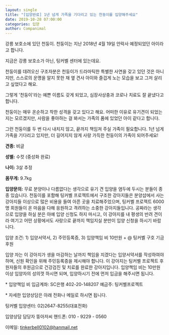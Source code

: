 ```yaml
---
layout: single
title: "[입양완료] 1년 넘게 가족을 기다리고 있는 천둥이를 입양해주세요"
date: 2019-10-28 07:00:00
categories: 입양
author: Companimal
---
```


강릉 보호소에 있던 천둥이. 천둥이는 지난 2018년 4월 19일 안락사 예정되었던 아이라고 합니다.

지금은 강릉 보호소가 아닌, 팅커벨 센터에 있는데요.

천둥이를 데려오신 구조자분은 천둥이가 드라마틱한 특별한 사연을 갖고 있던 것은 아니지만, 스스로의 운명을 알지 못한 채 옆 견사 아이와 즐겁게 노는 모습을 보고 그저 살리고 싶었다고 해요.

그렇게 '천둥이'라는 예쁜 이름도 갖게 되었고, 심장사상충과 코로나 치료도 잘 끝냈다고 합니다.

천둥이는 매우 온순하고 착한 성격을 갖고 있다고 해요. 어떠한 이유로 유기견이 되었는지는 모르겠지만, 사람을 좋아하는 걸 봐서는 가족의 품에 있었던 아이 같다고 합니다.

그런 천둥이를 두 번 다시 내치지 않고, 끝까지 책임져 주실 가족이 필요합니다. 1년 넘게 가족을 기다리고 있지만, 더 길어지지 않게 사랑 가득한 천둥이의 가족이 되어주세요!

**견종:** 비글

**성별:** 수컷 (중성화 완료)

**나이:** 3살 추정

**몸무게:** 9.7kg

**입양문의:** 무료 분양이나 다름없다는 생각으로 유기 견 입양을 염두에 두시는 분들이 종종 있습니다. 천둥이를 포함해 팅커벨 프로젝트에서 구조한 강아지들은 분양샵에서 사는 강아지들 이상으로 많은 비용을 들여 아픈 곳을 치료해주었으며, 팅커벨 프로젝트 6000명 회원들이 온 마음을 다해 응원하고 격려하는 소중한 강아지들입니다. 공짜라는 생각으로 입양을 하실 분은 아예 입양 신청도 하지 마시고, 이 강아지를 내 평생의 반려 견이라 여기고 어떤 상황에서도 사랑으로 끝까지 책임지실 분만이 입양 신청을 하시기 바랍니다.

입양 조건: 1) 입양서약서, 2) 주민등록증, 3) 입양책임 비 10만원 + @ 팅커벨 구호 기금 후원

입양 자는 이 강아지가 생을 마감하는 날까지 책임을 지겠다는 입양서약서를 작성하여야 하며, 신원 확인을 위해 주민등록증을 제시해야 합니다. 이 강아지는 팅커벨 프로젝트 후원자들의 후원금으로 건강검진 및 치료를 완료한 강아지입니다. 입양책임 비는 10만원 이상 입양자의 성의껏 하시면 되며, 입양하시기 전에 먼저 입금을 해주시면 됩니다.

\* 입양책임 비 입금계좌: SC은행 402-20-148207 예금주: 팅커벨프로젝트

\* 자세한 입양상담은 아래 전화나 메일로 하시면 됩니다.

팅커벨 입양센터: 02)2647-8255(대표전화)

입양상담 담당자 뚱아저씨 핸드폰: 010 - 9229 - 0560

이메일: tinkerbell0102@hanmail.net
